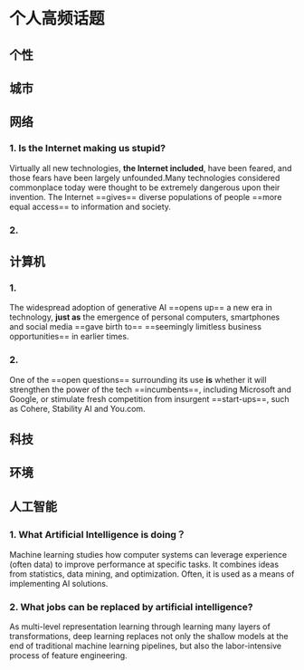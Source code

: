 # 个人高频话题

## 个性

## 城市

## 网络

### 1. Is the Internet making us stupid?

Virtually all new technologies, **the Internet included**, have been feared, and those fears have been largely unfounded.Many technologies considered commonplace today were thought to be extremely dangerous upon their invention.
The Internet ==gives== diverse populations of people ==more equal access== to information and society.

### 2.

## 计算机

### 1. 

The widespread adoption of generative AI ==opens up== a new era in technology, **just as** the emergence of personal computers, smartphones and social media ==gave birth to== ==seemingly limitless business opportunities== in earlier times. 

### 2.

One of the ==open questions== surrounding its use **is** whether it will strengthen the power of the tech ==incumbents==, including Microsoft and Google, or stimulate fresh competition from insurgent ==start-ups==, such as Cohere, Stability AI and You.com.

## 科技

## 环境

## 人工智能

### 1.  What Artificial Intelligence is doing？

Machine learning studies how computer systems can leverage experience (often data) to improve performance at specific tasks. It combines ideas from statistics, data mining, and optimization. Often, it is used as a means of implementing AI solutions.

### 2. What jobs can be replaced by artificial intelligence?

As multi-level representation learning through learning many layers of transformations, deep learning replaces not only the shallow models at the end of traditional machine learning pipelines, but also the labor-intensive process of feature engineering.
